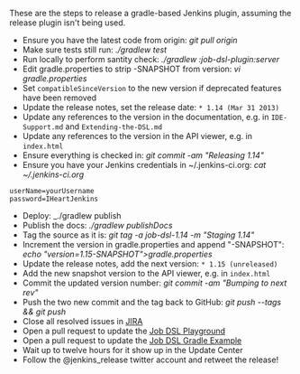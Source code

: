 These are the steps to release a gradle-based Jenkins plugin, assuming the release plugin isn't being used.

* Ensure you have the latest code from origin: _git pull origin_
* Make sure tests still run: _./gradlew test_
* Run locally to perform santity check: _./gradlew :job-dsl-plugin:server_
* Edit gradle.properties to strip -SNAPSHOT from version: _vi gradle.properties_
* Set `compatibleSinceVersion` to the new version if deprecated features have been removed
* Update the release notes, set the release date: `* 1.14 (Mar 31 2013)`
* Update any references to the version in the documentation, e.g. in `IDE-Support.md` and `Extending-the-DSL.md`
* Update any references to the version in the API viewer, e.g. in `index.html`
* Ensure everything is checked in: _git commit -am "Releasing 1.14"_
* Ensure you have your Jenkins credentials in ~/.jenkins-ci.org: _cat ~/.jenkins-ci.org_
```
userName=yourUsername
password=IHeartJenkins
```
* Deploy: _./gradlew publish
* Publish the docs: _./gradlew publishDocs_
* Tag the source as it is: _git tag -a job-dsl-1.14 -m "Staging 1.14"_
* Increment the version in gradle.properties and append "-SNAPSHOT": _echo "version=1.15-SNAPSHOT">gradle.properties_
* Update the release notes, add the next version: `* 1.15 (unreleased)`
* Add the new snapshot version to the API viewer, e.g. in `index.html`
* Commit the updated version number: _git commit -am "Bumping to next rev"_
* Push the two new commit and the tag back to GitHub: _git push --tags && git push_
* Close all resolved issues in [JIRA](https://issues.jenkins-ci.org/browse/JENKINS/component/16720)
* Open a pull request to update the [Job DSL Playground](https://github.com/sheehan/job-dsl-playground) 
* Open a pull request to update the [Job DSL Gradle Example](https://github.com/sheehan/job-dsl-gradle-example)
* Wait up to twelve hours for it show up in the Update Center
* Follow the @jenkins_release twitter account and retweet the release!
